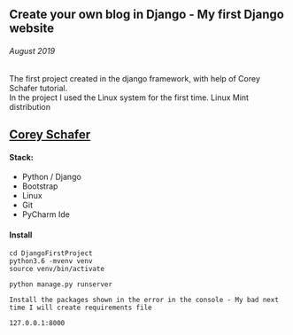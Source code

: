 ## Create your own blog in Django - My first Django website
###### August 2019

The first project created in the django framework, with help of Corey Schafer tutorial.   
In the project I used the Linux system for the first time. Linux Mint distribution

<h2><a href="https://www.youtube.com/user/schafer5">Corey Schafer</a></h2>

#### Stack:
  - Python / Django
  - Bootstrap
  - Linux
  - Git
  - PyCharm Ide

#### Install
```terminal
cd DjangoFirstProject
python3.6 -mvenv venv   
source venv/bin/activate 

python manage.py runserver

Install the packages shown in the error in the console - My bad next time I will create requirements file
```

```sh
127.0.0.1:8000
```


